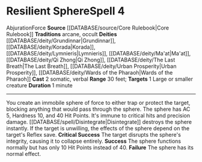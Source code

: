 ﻿---
actions: '[two-actions]'
component:
- Somatic
- Verbal
deity:
- '[[DATABASE/deity/Grundinnar|Grundinnar]]'
- '[[DATABASE/deity/Grundinnar|Grundinnar]]'
- '[[DATABASE/deity/Korada|Korada]]'
- '[[DATABASE/deity/Lymnieris|Lymnieris]]'
- '[[DATABASE/deity/Ma''at|Ma''at]]'
- '[[DATABASE/deity/Qi Zhong|Qi Zhong]]'
- '[[DATABASE/deity/The Last Breath|The Last Breath]]'
- '[[DATABASE/deity/Urban Prosperity|Urban Prosperity]]'
- '[[DATABASE/deity/Wards of the Pharaoh|Wards of the Pharaoh]]'
duration: 1 minute
heighten_level: '4'
id: '255'
level: '4'
name: Resilient Sphere
range: 30 feet
rarity: Common
school: Abjuration
source: '[[DATABASE/source/Core Rulebook|Core Rulebook]]'
target: 1 Large or smaller creature
tradition:
- Arcane
- Occult
trait:
- '[[DATABASE/trait/Abjuration|Abjuration]]'
- '[[DATABASE/trait/Force|Force]]'
type: Spell

---
# Resilient Sphere<span class="item-type">Spell 4</span>

<span class="item-trait">Abjuration</span><span class="item-trait">Force</span>
**Source** [[DATABASE/source/Core Rulebook|Core Rulebook]] 
**Traditions** arcane, occult
**Deities** [[DATABASE/deity/Grundinnar|Grundinnar]], [[DATABASE/deity/Korada|Korada]], [[DATABASE/deity/Lymnieris|Lymnieris]], [[DATABASE/deity/Ma'at|Ma'at]], [[DATABASE/deity/Qi Zhong|Qi Zhong]], [[DATABASE/deity/The Last Breath|The Last Breath]], [[DATABASE/deity/Urban Prosperity|Urban Prosperity]], [[DATABASE/deity/Wards of the Pharaoh|Wards of the Pharaoh]]
**Cast** <span class="action-icon">2</span> somatic, verbal
**Range** 30 feet; **Targets** 1 Large or smaller creature
**Duration** 1 minute

---
You create an immobile sphere of force to either trap or protect the target, blocking anything that would pass through the sphere. The sphere has AC 5, Hardness 10, and 40 Hit Points. It's immune to critical hits and precision damage. [[DATABASE/spell/Disintegrate|Disintegrate]] destroys the sphere instantly. If the target is unwilling, the effects of the sphere depend on the target's Reflex save.
**Critical Success** The target disrupts the sphere's integrity, causing it to collapse entirely.
**Success** The sphere functions normally but has only 10 Hit Points instead of 40.
**Failure** The sphere has its normal effect.